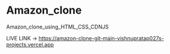 # Amazon_clone
Amazon_clone_using_HTML_CSS_CDNJS

LIVE LINK -> https://amazon-clone-git-main-vishnupratap027s-projects.vercel.app
